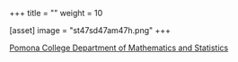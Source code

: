 +++
title = ""
weight = 10

[asset]
  image = "st47sd47am47h.png"
+++

[Pomona College Department of Mathematics and Statistics](https://www.pomona.edu/academics/departments/mathematics)
